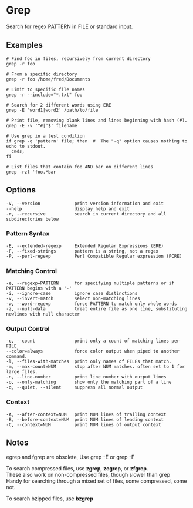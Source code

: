 # Grep
Search for regex PATTERN in FILE or standard input.

## Examples

    # Find foo in files, recursively from current directory
    grep -r foo
    
    # From a specific directory
    grep -r foo /home/fred/Documents
    
    # Limit to specific file names
    grep -r --include="*.txt" foo
    
    # Search for 2 different words using ERE
    grep -E 'word1|word2' /path/to/file
    
    # Print file, removing blank lines and lines beginning with hash (#).
    grep -E -v '^#|^$' filename
    
    # Use grep in a test condition
    if grep -q 'pattern' file; then  #  The "-q" option causes nothing to echo to stdout.
      cmds;
    fi
    
    # List files that contain foo AND bar on different lines
    grep -rzl 'foo.*bar

## Options
    -V, --version             print version information and exit
    --help                    display help and exit
    -r, --recursive           search in current directory and all subdirectories below

### Pattern Syntax
    -E, --extended-regexp     Extended Regular Expressions (ERE)
    -F, --fixed-strings       pattern is a string, not a regex
    -P, --perl-regexp         Perl Compatible Regular expression (PCRE)

### Matching Control
    -e, --regexp=PATTERN      for specifying multiple patterns or if PATTERN begins with a '-'
    -i, --ignore-case         ignore case distinctions
    -v, --invert-match        select non-matching lines
    -w, --word-regexp         force PATTERN to match only whole words
    -z, --null-data           treat entire file as one line, substituting newlines with null character

### Output Control
    -c, --count               print only a count of matching lines per FILE
    --color=always            force color output when piped to another command.
    -l, --files-with-matches  print only names of FILEs that match.
    -m, --max-count=NUM       stop after NUM matches. often set to 1 for large files.
    -n, --line-number         print line number with output lines
    -o, --only-matching       show only the matching part of a line
    -q, --quiet, --silent     suppress all normal output

### Context
    -A, --after-context=NUM   print NUM lines of trailing context
    -B, --before-context=NUM  print NUM lines of leading context
    -C, --context=NUM         print NUM lines of output context

## Notes
egrep and fgrep are obsolete, Use grep -E or grep -F

To search compressed files, use **zgrep**, **zegrep**, or **zfgrep**.  
These also work on non-compressed files, though slower than grep  
Handy for searching through a mixed set of files, some compressed, some
not.

To search bzipped files, use **bzgrep**
